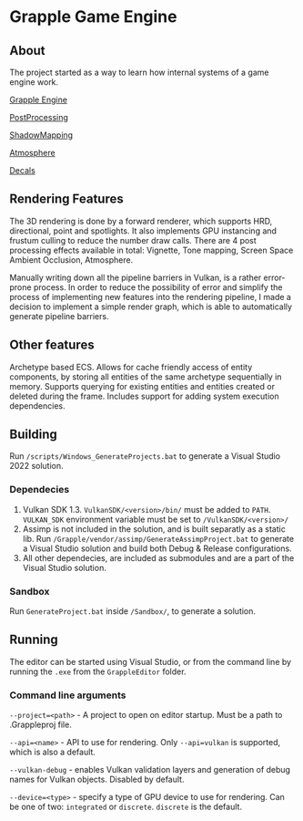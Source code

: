 # Grapple Game Engine

## About
The project started as a way to learn how internal systems of a game engine work.

[Grapple Engine](https://youtu.be/O6Dmh0V-yYA)

[PostProcessing](https://youtu.be/jxzveqdi39A)

[ShadowMapping](https://youtu.be/1IYXRgtVCas)

[Atmosphere](https://youtu.be/PB9cLKihOjY)

[Decals](https://youtu.be/PCqHb4EIyvw)

## Rendering Features
 The 3D rendering is done by a forward renderer, which supports HRD, directional, point and spotlights. It also implements GPU instancing and frustum culling to reduce the number draw calls. There are 4 post processing effects available in total: Vignette, Tone mapping, Screen Space Ambient Occlusion, Atmosphere. 

Manually writing down all the pipeline barriers in Vulkan, is a rather error-prone process. In order to reduce the possibility of error and simplify the process of implementing new features into the rendering pipeline, I made a decision to implement a simple render graph, which is able to automatically generate pipeline barriers.

## Other features
Archetype based ECS. Allows for cache friendly access of entity components, by storing all entities of the same archetype sequentially in memory. Supports querying for existing entities and entities created or deleted during the frame. Includes support for adding system execution dependencies.

## Building

Run `/scripts/Windows_GenerateProjects.bat` to generate a Visual Studio 2022 solution.

### Dependecies

1. Vulkan SDK 1.3. `VulkanSDK/<version>/bin/` must be added to `PATH`. `VULKAN_SDK` environment variable must be set to `/VulkanSDK/<version>/`
2. Assimp is not included in the solution, and is built separatly as a static lib.
    Run `/Grapple/vendor/assimp/GenerateAssimpProject.bat` to generate a Visual Studio solution and build both Debug & Release configurations.
3. All other dependecies, are included as submodules and are a part of the Visual Studio solution.

### Sandbox

Run `GenerateProject.bat` inside `/Sandbox/`, to generate a solution.

## Running

The editor can be started using Visual Studio, or from the command line by running the `.exe` from the `GrappleEditor` folder.

### Command line arguments

`--project=<path>` - A project to open on editor startup. Must be a path to .Grappleproj file.

`--api=<name>` - API to use for rendering. Only `--api=vulkan` is supported, which is also a default.

`--vulkan-debug` - enables Vulkan validation layers and generation of debug names for Vulkan objects. Disabled by default.

`--device=<type>` - specify a type of GPU device to use for rendering. Can be one of two: `integrated` or `discrete`. `discrete` is the default.
